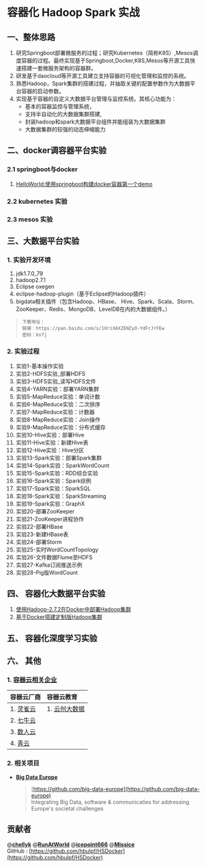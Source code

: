 # 容器化 Hadoop Spark 实战 #
## 一、整体思路 ##
1. 研究Springboot部署微服务的过程；研究Kubernetes（简称K8S）,Mesos调度容器的过程。最终实现基于Springboot,Docker,K8S,Mesos等开源工具快速搭建一套微服务架构的容器群。
2. 研发基于daocloud等开源工具建立支持容器的可视化管理和监控的系统。
3. 熟悉Hadoop，Spark集群的搭建过程，并抽取关键的配置参数作为大数据平台容器的启动参数。
4. 实现基于容器的自定义大数据平台管理与监控系统。其核心功能为：
	- 基本的容器监控与管理系统，
	- 支持半自动化的大数据集群搭建,
	- 封装hadoop和spark大数据平台组件并能组装为大数据集群
	- 大数据集群的较强的动态伸缩能力

## 二、docker调容器平台实验 ##
### 2.1 springboot与docker ###
1. [HelloWorld:使用springboot构建docker容器第一个demo](./springboot_docker/docker-spring-boot)

### 2.2 kubernetes 实验 ###

### 2.3 mesos 实验 ###

## 三、大数据平台实验 ##
### 1. 实验开发环境  ###
1. jdk1.7.0_79 
1. hadoop2.7.1 
1. Eclipse oxegen
2. eclipse-hadoop-plugin（基于Eclipse的Hadoop插件）
1. bigdata相关插件（包含Hadoop、HBase、 Hive、Spark、Scala、Storm、ZooKeeper、Redis、MongoDB、LevelDB在内的大数据组件。）
>     下载地址： 
>     链接：https://pan.baidu.com/s/1OriXAXZENZyO-YdFrJrFEw
>     密码：kn7j

### 2. 实验过程 ###

1. 实验1-基本操作实验
1. 实验2-HDFS实验_部署HDFS
1. 实验3-HDFS实验_读写HDFS文件
1. 实验4-YARN实验：部署YARN集群
1. 实验5-MapReduce实验：单词计数
1. 实验6-MapReduce实验：二次排序
1. 实验7-MapReduce实验：计数器
1. 实验8-MapReduce实验：Join操作
1. 实验9-MapReduce实验：分布式缓存
1. 实验10-Hive实验：部署Hive
1. 实验11-Hive实验：新建Hive表
1. 实验12-Hive实验：Hive分区
1. 实验13-Spark实验：部署Spark集群
1. 实验14-Spark实验：SparkWordCount
1. 实验15-Spark实验：RDD综合实验
1. 实验16-Spark实验：Spark综例
1. 实验17-Spark实验：SparkSQL
1. 实验18-Spark实验：SparkStreaming
1. 实验19-Spark实验：GraphX
1. 实验20-部署ZooKeeper
1. 实验21-ZooKeeper进程协作
1. 实验22-部署HBase
1. 实验23-新建HBase表
1. 实验24-部署Storm
1. 实验25-实时WordCountTopology
1. 实验26-文件数据Flume至HDFS
1. 实验27-Kafka订阅推送示例
1. 实验28-Pig版WordCount


## 四、 容器化大数据平台实验 ###
1. [使用Hadoop-2.7.2在Docker中部署Hadoop集群](./hadoopspark/demo_1-HadoopClusterRaw)
2. [基于Docker搭建定制版Hadoop集群](./hadoopspark/demo_2-docker-cluster)

## 五、 容器化深度学习实验 ###


## 六、 其他 ##
### 1. [ 容器云相关企业](./casestudy) ###
| 容器云厂商 | 容器云教育 |
| :---------- | :---------- |
|1. [灵雀云](http://www.alauda.cn/product/detail/id/68.html)|1. [云创大数据](http://www.cstor.cn/) |
|2. [七牛云](https://www.qiniu.com/products/kirk)| |
|3. [数人云](https://www.shurenyun.com/scene-bigdata.html)| | 
|4. [青云](https://www.qingcloud.com)| |
### 2. 相关项目 ###

-   **[Big Data Europe](https://www.big-data-europe.eu/)**  
   
	> [https://github.com/big-data-europe](https://github.com/big-data-europe)  
	> Integrating Big Data, software & communicaties for addressing Europe's societal challenges

## 贡献者 ##

@[**chellyk**](https://github.com/chellyk) @[**RunAtWorld**](http://www.github.com/RunAtWorld) @[**icepoint666**](https://www.github.com/icepoint666) @[**Missice**](https://github.com/Missice)  
GitHub : [https://github.com/hbulpf/HSDocker](https://github.com/hbulpf/HSDocker)

